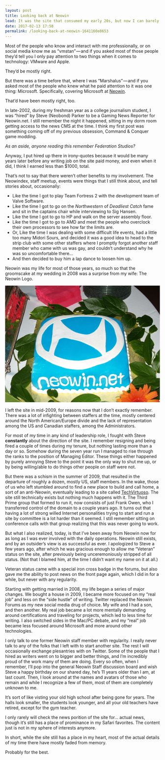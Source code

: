 ```yaml
---
layout: post
title: Looking back at Neowin
lead: It was the site that consumed my early 20s, but now I can barely remember why.
date: 2017-02-13 17:58
permalink: /looking-back-at-neowin-1641160e8653
---
```


Most of the people who know and interact with me professionally, or on social media know me as “vmstan” — and if you asked most of those people they’d tell you I only pay attention to two things when it comes to technology: VMware and Apple.

They’d be mostly right.

But there was a time before that, where I was “Marshalus” — and if you asked most of the people who knew what he paid attention to it was one thing: Microsoft. Specifically, covering Microsoft at [Neowin](https://neowin.net).

That’d have been mostly right, too.

In late-2002, during my freshman year as a college journalism student, I was “hired” by Steve (Neobond) Parker to be a Gaming News Reporter for Neowin.net. I still remember the night it happened, sitting in my dorm room getting access to the news CMS at the time. I think my first post was something coming off of my previous obsession, Command & Conquer game modding.

_As an aside, anyone reading this remember Federation Studios?_

Anyway, I put hired up there in irony-quotes because it would be many years later before any writing job on the site paid money, and even when it did, I think I earned less than $1000, total.

That’s not to say that there weren’t other benefits to my involvement. The Neowindex, staff meetup, events were things that I still think about, and tell stories about, occasionally:

*   Like the time I got to play Team Fortress 2 with the development team of Valve Software.
*   Like the time I got to go on the _Northwestern_ of _Deadliest Catch_ fame and sit in the captains chair while interviewing to Sig Hansen.
*   Like the time I got to go to HP and walk on the server assembly floor.
*   Like the time I got to go to AMD and meet the people who overclock their own processors to see how far the limits are.
*   Or, Like the time I was dealing with some difficult life events, had a little too many Midori Sours, and decided it was a good idea to head to the strip club with some other staffers where I promptly forgot another staff member who came with us was gay, and couldn’t understand why he was so uncomfortable there…
*   And then decided to buy him a lap dance to loosen him up.

Neowin was my life for most of those years, so much so that the groomscake at my wedding in 2008 was a surprise from my wife: The Neowin Logo.

![](/images/9c9e1-1x8qwoejnyai9mgssxgnh_a.jpeg)

I left the site in mid-2009, for reasons now that I don’t exactly remember. There was a lot of infighting between staffers at the time, mostly centered around the North American/Europe divide and the lack of representation among the US and Canadian staffers, among the Administrators.

For most of my time in any kind of leadership role, I fought with Steve **constantly** about the direction of the site. I remember resigning and being fired a couple of times during my tenure, but nothing lasting more than a day or so. Somehow during the seven year run I managed to rise through the ranks to the position of Managing Editor. These things either happened by purely annoying Steve to the point it was the only way to shut me up, or by being willing/able to do things other people on staff were not.

But there was a schism in the summer of 2009, that resulted in the departure of roughly a dozen, mostly US, staff members. In the wake, those of us who left stumbled around to find a new place to build and call home, a sort of an anti-Neowin, eventually leading to a site called [TechVirtuoso](http://www.techvirtuoso.com). The site still technically exists but nothing much happens with it. The Third Prime group that formed to run it, now consists of just Frank Owen, who I transferred control of the domain to a couple years ago. It turns out that having a lot of strong willed Internet personalities trying to start and run a site by committee is a lot harder than it seemed. I still remember sitting on conference calls with that group realizing that this was never going to work.

But what I also realized, today, is that I’ve been away from Neowin now for as long as I was ever involved with the daily operations. Neowin still exists, and by an outsider’s view is as successful as ever. I apologized to Steve a few years ago, after which he was gracious enough to allow me “Veteran” status on the site, after previously being unceremoniously stripped of all status. (Not that I blamed him, at the time I didn’t want my name on it at all.)

Veteran status came with a special iron cross badge in the forums, but also gave me the ability to post news on the front page again, which I did in for a while, but never with any regularity.

Starting with getting married in 2008, my life began a series of major changes. We bought a house in 2009, I became more focused on my “real job” and less on the “side hustle” of writing. Twitter replaced the Neowin Forums as my new social media drug of choice. My wife and I had a son, and then another. My real job became a lot more mentally demanding around certifications and traveling for projects, which led to less time for writing. I also switched sides in the Mac/PC debate, and my “real” job became less focused around Microsoft and more around other technologies.

I only talk to one former Neowin staff member with regularity. I really never talk to any of the folks that I left with to start another site. The rest I will occasionally exchange plesantries with on Twitter. Some of the people that I hired as writers went on to bigger and better things, and I’m incredibly proud of the work many of them are doing. Every so often, when I remember, I’ll pop into the general Neowin Staff discussion board and wish Steve a happy birthday on our shared day, he’s 11 years older than I am, at last count. Then, I look around at the names and avatars of those who remain and while I recognize a few of them, most of them are completely unknown to me.

It’s sort of like visting your old high school after being gone for years. The halls look smaller, the students look younger, and all your old teachers have retired, except for the gym teacher.

I only rarely will check the news porition of the site for… actual news, though it’s still has a place of prominance in my Safari favorites. The content just is not in my sphere of interests anymore.

In short, while the site still has a place in my heart, most of the actual details of my time there have mostly faded from memory.

Probably for the best.
